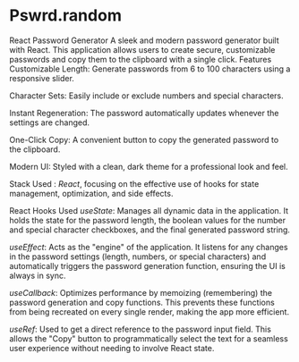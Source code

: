 # Pswrd.random
React Password Generator
A sleek and modern password generator built with React. This application allows users to create secure, customizable passwords and copy them to the clipboard with a single click.
Features
Customizable Length: Generate passwords from 6 to 100 characters using a responsive slider.

Character Sets: Easily include or exclude numbers and special characters.

Instant Regeneration: The password automatically updates whenever the settings are changed.

One-Click Copy: A convenient button to copy the generated password to the clipboard.

Modern UI: Styled with a clean, dark theme for a professional look and feel.

Stack Used : 
*React*, focusing on the effective use of hooks for state management, optimization, and side effects.

React Hooks Used
*useState*: Manages all dynamic data in the application. It holds the state for the password length, the boolean values for the number and special character checkboxes, and the final generated password string.

*useEffect*: Acts as the "engine" of the application. It listens for any changes in the password settings (length, numbers, or special characters) and automatically triggers the password generation function, ensuring the UI is always in sync.

*useCallback*: Optimizes performance by memoizing (remembering) the password generation and copy functions. This prevents these functions from being recreated on every single render, making the app more efficient.

*useRef*: Used to get a direct reference to the password input field. This allows the "Copy" button to programmatically select the text for a seamless user experience without needing to involve React state.
